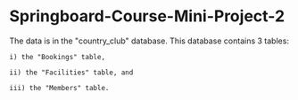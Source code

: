 # Springboard-Course-Mini-Project-2

The data is in the "country_club" database. 
This database contains 3 tables:

    i) the "Bookings" table,
    
    ii) the "Facilities" table, and
    
    iii) the "Members" table.
